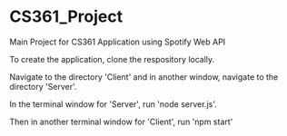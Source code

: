 # CS361_Project
Main Project for CS361
Application using Spotify Web API

To create the application, clone the respository locally.

Navigate to the directory 'Client' and in another window, navigate to the directory 'Server'.

In the terminal window for 'Server', run 'node server.js'.

Then in another terminal window for 'Client', run 'npm start'
